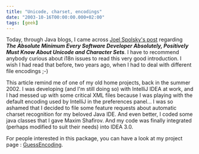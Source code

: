 ```yaml
---
title: "Unicode, charset, encodings"
date: "2003-10-16T00:00:00.000+02:00"
tags: [geek]
---
```


Today, through Java blogs, I came across [Joel Spolsky's post](http://www.joelonsoftware.com/articles/Unicode.html) regarding **_The Absolute Minimum Every Software Developer Absolutely, Positively Must Know About Unicode and Character Sets_**. I have to recommend anybody curious about i18n issues to read this very good introduction. I wish I had read that before, two years ago, when I had to deal with different file encodings ;-)

This article remind me of one of my old home projects, back in the summer 2002. I was developing (and I'm still doing so) with IntelliJ IDEA at work, and I had messed up with some critical XML files because I was playing with the default encoding used by IntelliJ in the preferences panel... I was so ashamed that I decided to file some feature requests about automatic charset recognition for my beloved Java IDE. And even better, I coded some java classes that I gave Maxim Shafirov. And my code was finally integrated (perhaps modified to suit their needs) into IDEA 3.0.

For people interested in this package, you can have a look at my project page : [GuessEncoding](https://github.com/codehaus/guessencoding).